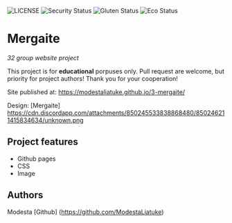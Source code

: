 ![LICENSE](https://img.shields.io/badge/license-MIT-blue.svg?style=flat-square)
![Security Status](https://img.shields.io/security-headers?label=Security&url=https%3A%2F%2Fgithub.com&style=flat-square)
![Gluten Status](https://img.shields.io/badge/Gluten-Free-green.svg)
![Eco Status](https://img.shields.io/badge/ECO-Friendly-green.svg)

# Mergaite

_32 group website project_

This project is for **educational** porpuses only. Pull request are welcome, but priority for project authors! Thank you for your cooperation!

Site published at: https://modestaliatuke.github.io/3-mergaite/

Design: [Mergaite] https://cdn.discordapp.com/attachments/850245533838868480/850246211415834634/unknown.png

## Project features

- Github pages
- CSS 
- Image

## Authors

Modesta [Github] (https://github.com/ModestaLiatuke)

